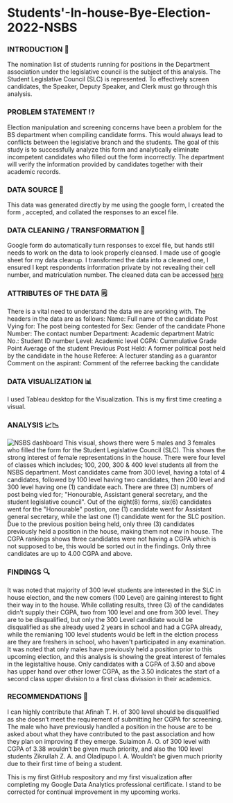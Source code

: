 # Students'-In-house-Bye-Election-2022-NSBS
### INTRODUCTION 📕 
The nomination list of students running for positions in the Department association under the legislative council is the subject of this analysis.
The Student Legislative Council (SLC) is represented. To effectively screen candidates, the Speaker, Deputy Speaker, and Clerk must go through this analysis.
### PROBLEM STATEMENT ⁉️
Election manipulation and screening concerns have been a problem for the BS department when compiling candidate forms. This would always lead to conflicts between the legislative branch and the students.
The goal of this study is to successfully analyze this form and analytically eliminate incompetent candidates who filled out the form incorrectly. The department will verify the information provided by candidates together with their academic records.
### DATA SOURCE 🔎
This data was generated directly by me using the google form, I created the form , accepted, and collated the responses to an excel file.
### DATA CLEANING / TRANSFORMATION 🛁
Google form do automatically turn responses to excel file, but hands still needs to work on the data to look properly cleansed. I made use of google sheet for my data cleanup.
I transformed the data into a cleaned one, I ensured I kept respondents information private by not revealing their cell number, and matriculation number.
The cleaned data can be accessed [here](https://docs.google.com/spreadsheets/d/134OgnPU8kvv6gmI2468_cs_WrQUXOvgF/edit?usp=sharing&ouid=111812501831188990191&rtpof=true&sd=true)
### ATTRIBUTES OF THE DATA 🗒
There is a vital need to understand the data we are working with. The headers in the data are as follows:
Name:	Full name of the candidate
Post Vying for:	The post being contested for
Sex: Gender of the candidate
Phone Number:	The contact number
Department: Academic department	
Matric No.:	Student ID number
Level:	Academic level
CGPA:	Cummulative Grade Point Average of the student
Previous Post Held:	A former political post held by the candidate in the house
Referee: A lecturer standing as a guarantor
Comment on the aspirant: Comment of the referree backing the candidate
### DATA VISUALIZATION 📊
I used Tableau desktop for the Visualization. This is my first time creating a visual.
### ANALYSIS 📈📉
![NSBS dashboard](https://user-images.githubusercontent.com/101089830/181726420-56bed7ee-c1a1-4d22-b0ad-37dbd68a63d8.jpg)
This visual, shows there were 5 males and 3 females who filled the form for the Student Legislative Council (SLC). This shows the strong interest of female representations in the house.
There were four level of classes which includes; 100, 200, 300 & 400 level students all from the NSBS department. Most candidates came from 300 level, having a total of  4 candidates, followed by 100 level having two candidates, then 200 level and 300 level having one (1) candidate each.
There are three (3) numbers of post being vied for; "Honourable, Assistant general secretary, and the student legislative council". Out of the eight(8) forms, six(6) candidates went for the "Honourable" postion, one (1) candidate went for Assistant general secretary, while the last one (1) candidate went for the SLC position.
Due to the previous position being held, only three (3) candidates previously held a position in the house, making them not new in house.
The CGPA rankings shows three candidates were not having a CGPA which is not supposed to be, this would be sorted out in the findings. Only three candidates are up to 4.00 CGPA and above.
### FINDINGS 🔍
It was noted that majority of 300 level students are interested in the SLC in house election, and the new comers (100 Level) are gaining interest to fight their way in to the house.
While collating results, three (3) of the candidates didn’t supply their CGPA, two from 100 level and one from 300 level. They are to be disqualified, but only the 300 Level candidate would be disqualified as she already used 2 years in school and had a CGPA already, while the remianing 100 level students would be left in the elction process are they are freshers in school, who haven't participated in any examination.
It was noted that only males have previously held a position prior to this upcoming election, and this analysis is showing the great interest of females in the legistaltive house.
Only candidates with a CGPA of 3.50 and above has upper hand over other lower CGPA, as the 3.50 indicates the start of a second class upper division to a first class divission in their academics. 
### RECOMMENDATIONS 📝
I can highly contribute that Afinah T. H. of 300 level should be disqualified as she doesn’t meet the requirement of submitting her CGPA for screening.
The male who have previously handled a position in the house are to be asked about what they have contributed to the past association and how they plan on improving if they emerge.
Sulaimon A. O. of 300 level with CGPA of 3.38 wouldn’t be given much priority, and also the 100 level students Zikrullah Z. A. and Oladipupo I. A. Wouldn’t be given much priority due to their first time of being a student.


This is my first GitHub respository and my first visualization after completing my Google Data Analytics professional certificate.
I stand to be corrected for continual improvement in my upcoming works.
